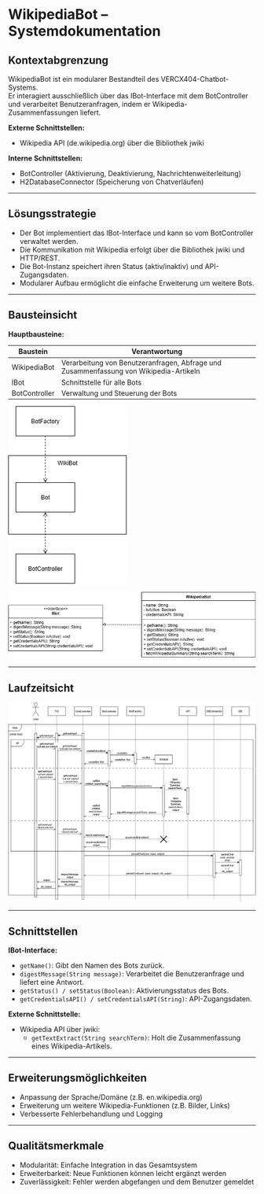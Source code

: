 # WikipediaBot – Systemdokumentation

## Kontextabgrenzung

WikipediaBot ist ein modularer Bestandteil des VERCX404-Chatbot-Systems.  
Er interagiert ausschließlich über das IBot-Interface mit dem BotController und verarbeitet Benutzeranfragen, indem er Wikipedia-Zusammenfassungen liefert.

**Externe Schnittstellen:**
- Wikipedia API (de.wikipedia.org) über die Bibliothek jwiki

**Interne Schnittstellen:**
- BotController (Aktivierung, Deaktivierung, Nachrichtenweiterleitung)
- H2DatabaseConnector (Speicherung von Chatverläufen)

---

## Lösungsstrategie

- Der Bot implementiert das IBot-Interface und kann so vom BotController verwaltet werden.
- Die Kommunikation mit Wikipedia erfolgt über die Bibliothek jwiki und HTTP/REST.
- Die Bot-Instanz speichert ihren Status (aktiv/inaktiv) und API-Zugangsdaten.
- Modularer Aufbau ermöglicht die einfache Erweiterung um weitere Bots.

---

## Bausteinsicht

**Hauptbausteine:**

| Baustein         | Verantwortung                                  |
|------------------|------------------------------------------------|
| WikipediaBot     | Verarbeitung von Benutzeranfragen, Abfrage und Zusammenfassung von Wikipedia-Artikeln |
| IBot             | Schnittstelle für alle Bots                     |
| BotController    | Verwaltung und Steuerung der Bots               |

![Bausteinsicht wikiBot](Bausteinsicht_wikibot.drawio.png)

![Klassendiagramm wikiBot](WikiBot.drawio.png)

---

## Laufzeitsicht

![Laufzeitsicht wikibot](Laufzeitsicht_wikibot.drawio.png)

---

## Schnittstellen

**IBot-Interface:**

- `getName()`: Gibt den Namen des Bots zurück.
- `digestMessage(String message)`: Verarbeitet die Benutzeranfrage und liefert eine Antwort.
- `getStatus() / setStatus(Boolean)`: Aktivierungsstatus des Bots.
- `getCredentialsAPI() / setCredentialsAPI(String)`: API-Zugangsdaten.

**Externe Schnittstelle:**

- Wikipedia API über jwiki:  
  - `getTextExtract(String searchTerm)`: Holt die Zusammenfassung eines Wikipedia-Artikels.

---

## Erweiterungsmöglichkeiten

- Anpassung der Sprache/Domäne (z.B. en.wikipedia.org)
- Erweiterung um weitere Wikipedia-Funktionen (z.B. Bilder, Links)
- Verbesserte Fehlerbehandlung und Logging

---

## Qualitätsmerkmale

- Modularität: Einfache Integration in das Gesamtsystem
- Erweiterbarkeit: Neue Funktionen können leicht ergänzt werden
- Zuverlässigkeit: Fehler werden abgefangen und dem Benutzer gemeldet
